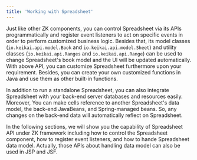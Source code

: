 ```yaml
---
title: 'Working with Spreadsheet'
---
```


Just like other ZK components, you can control Spreadsheet via its APIs
programmatically and register event listeners to act on specific events
in order to perform customized business logic. Besides that, its model
classes (`io.keikai.api.model.Book` and `io.keikai.api.model.Sheet`)
and utility classes (`io.keikai.api.Ranges` and `io.keikai.api.Range`) can be used
to change Spreadsheet's book model and the UI will be updated
automatically. With above API, you can customize Spreadsheet furthermore
upon your requirement. Besides, you can create your own customized
functions in Java and use them as other built-in functions.

In addition to run a standalone Spreadsheet, you can also integrate
Spreadsheet with your back-end server databases and resources easily.
Moreover, You can make cells reference to another Spreadsheet's data
model, the back-end JavaBeans, and Spring-managed beans. So, any changes
on the back-end data will automatically reflect on Spreadsheet.

In the following sections, we will show you the capability of
Spreadsheet API under ZK framework including how to control the
Spreadsheet component, how to register event listeners, and how to hande
Spreadsheet data model. Actually, those APIs about handling data model
can also be used in JSP and JSF.
